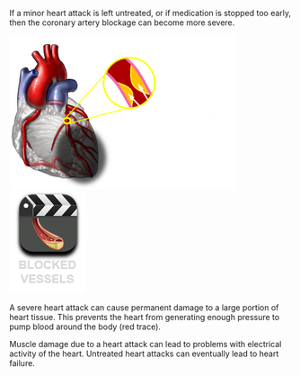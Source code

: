 If a minor heart attack is left untreated, or if medication is stopped too early, then the coronary artery blockage can become more severe.

<div class="topic-img-big">
<img src="img/coronary_block_severe.png" width="80%" height="auto"/>

<span class="md-video md-mt" data-play="video">
<img id="blocked" src="img/blockage.png" class="video-icon-tall"/>
</span>
</div>

A severe heart attack can cause permanent damage to a large portion of heart tissue. This prevents the heart from generating enough pressure to pump blood around the body (red trace).

Muscle damage due to a heart attack can lead to problems with electrical activity of the heart. Untreated heart attacks can eventually lead to heart failure.
